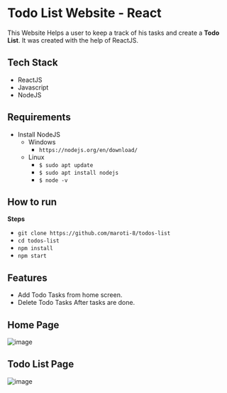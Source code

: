 # Todo List Website - React

This Website Helps a user to keep a track of his tasks and create a **Todo List**. It was created with the help of ReactJS.

## Tech Stack

- ReactJS
- Javascript
- NodeJS

## Requirements

- Install NodeJS
  - Windows
    - `https://nodejs.org/en/download/`
  - Linux
    - `$ sudo apt update `
    - `$ sudo apt install nodejs`
    - `$ node -v`

## How to run

**Steps**

- `git clone https://github.com/maroti-8/todos-list`
- `cd todos-list`
- `npm install`
- `npm start`

## Features

- Add Todo Tasks from home screen.
- Delete Todo Tasks After tasks are done.

## Home Page

![image](https://drive.google.com/uc?export=view&id=1Qf44IY6ATPm-msUEGoErfKTeg_OaJJSn)

## Todo List Page

![image](https://drive.google.com/uc?export=view&id=15YOuwj3XI0Dx8UvQGXD2yon4xKUuKqtB)
